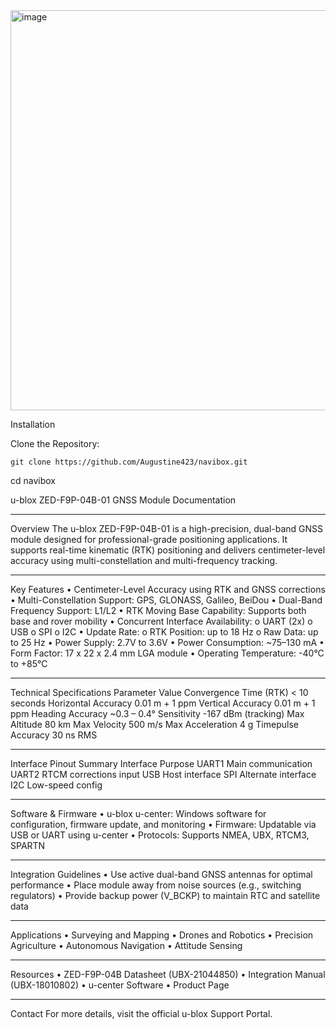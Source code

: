 <img width="640" height="640" alt="image" src="https://github.com/user-attachments/assets/b82e0f4d-65ec-4d40-a0c3-27d04e0312f8" />


Installation

Clone the Repository:
```
git clone https://github.com/Augustine423/navibox.git
```
cd navibox

u-blox ZED-F9P-04B-01 GNSS Module Documentation
________________________________________
Overview
The u-blox ZED-F9P-04B-01 is a high-precision, dual-band GNSS module designed for professional-grade positioning applications. It supports real-time kinematic (RTK) positioning and delivers centimeter-level accuracy using multi-constellation and multi-frequency tracking.
________________________________________
Key Features
•	Centimeter-Level Accuracy using RTK and GNSS corrections
•	Multi-Constellation Support: GPS, GLONASS, Galileo, BeiDou
•	Dual-Band Frequency Support: L1/L2
•	RTK Moving Base Capability: Supports both base and rover mobility
•	Concurrent Interface Availability:
o	UART (2x)
o	USB
o	SPI
o	I2C
•	Update Rate:
o	RTK Position: up to 18 Hz
o	Raw Data: up to 25 Hz
•	Power Supply: 2.7V to 3.6V
•	Power Consumption: ~75–130 mA
•	Form Factor: 17 x 22 x 2.4 mm LGA module
•	Operating Temperature: -40°C to +85°C
________________________________________
Technical Specifications
Parameter	Value
Convergence Time (RTK)	< 10 seconds
Horizontal Accuracy	0.01 m + 1 ppm
Vertical Accuracy	0.01 m + 1 ppm
Heading Accuracy	~0.3 – 0.4°
Sensitivity	-167 dBm (tracking)
Max Altitude	80 km
Max Velocity	500 m/s
Max Acceleration	4 g
Timepulse Accuracy	30 ns RMS
________________________________________
Interface Pinout Summary
Interface	Purpose
UART1	Main communication
UART2	RTCM corrections input
USB	Host interface
SPI	Alternate interface
I2C	Low-speed config
________________________________________
Software & Firmware
•	u-blox u-center: Windows software for configuration, firmware update, and monitoring
•	Firmware: Updatable via USB or UART using u-center
•	Protocols: Supports NMEA, UBX, RTCM3, SPARTN
________________________________________
Integration Guidelines
•	Use active dual-band GNSS antennas for optimal performance
•	Place module away from noise sources (e.g., switching regulators)
•	Provide backup power (V_BCKP) to maintain RTC and satellite data
________________________________________
Applications
•	Surveying and Mapping
•	Drones and Robotics
•	Precision Agriculture
•	Autonomous Navigation
•	Attitude Sensing
________________________________________
Resources
•	ZED-F9P-04B Datasheet (UBX-21044850)
•	Integration Manual (UBX-18010802)
•	u-center Software
•	Product Page
________________________________________
Contact
For more details, visit the official u-blox Support Portal.


